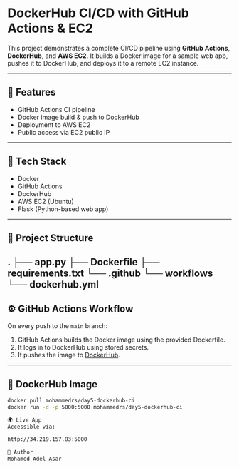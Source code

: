 # DockerHub CI/CD with GitHub Actions & EC2

This project demonstrates a complete CI/CD pipeline using **GitHub Actions**, **DockerHub**, and **AWS EC2**. It builds a Docker image for a sample web app, pushes it to DockerHub, and deploys it to a remote EC2 instance.

---

## 🚀 Features

- GitHub Actions CI pipeline
- Docker image build & push to DockerHub
- Deployment to AWS EC2
- Public access via EC2 public IP

---

## 🔧 Tech Stack

- Docker
- GitHub Actions
- DockerHub
- AWS EC2 (Ubuntu)
- Flask (Python-based web app)

---

## 📁 Project Structure

.
├── app.py
├── Dockerfile
├── requirements.txt
└── .github
└── workflows
└── dockerhub.yml
---

## ⚙️ GitHub Actions Workflow

On every push to the `main` branch:
1. GitHub Actions builds the Docker image using the provided Dockerfile.
2. It logs in to DockerHub using stored secrets.
3. It pushes the image to [DockerHub](https://hub.docker.com/u/mohammedrs).

---

## 🔗 DockerHub Image

```bash
docker pull mohammedrs/day5-dockerhub-ci
docker run -d -p 5000:5000 mohammedrs/day5-dockerhub-ci

🌍 Live App
Accessible via:

http://34.219.157.83:5000

👤 Author
Mohamed Adel Asar
